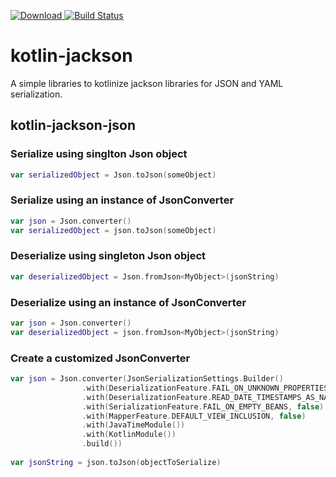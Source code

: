 [ ![Download](https://api.bintray.com/packages/psmelser/kotlin-jackson/kotlin-jackson-json/images/download.svg) ](https://bintray.com/psmelser/kotlin-jackson/kotlin-jackson-json/_latestVersion) [![Build Status](https://travis-ci.com/paulsmelser/kotlin-jackson.svg?branch=master)](https://travis-ci.com/paulsmelser/kotlin-jackson)

# kotlin-jackson
A simple libraries to kotlinize jackson libraries for JSON and YAML serialization. 

## kotlin-jackson-json

### Serialize using singlton Json object
```kotlin
var serializedObject = Json.toJson(someObject)
```

### Serialize using an instance of JsonConverter
```kotlin
var json = Json.converter()
var serializedObject = json.toJson(someObject)
```

### Deserialize using singleton Json object
```kotlin
var deserializedObject = Json.fromJson<MyObject>(jsonString)
```

### Deserialize using an instance of JsonConverter
```kotlin
var json = Json.converter()
var deserializedObject = json.fromJson<MyObject>(jsonString)
```

### Create a customized JsonConverter
```kotlin
var json = Json.converter(JsonSerializationSettings.Builder()
                .with(DeserializationFeature.FAIL_ON_UNKNOWN_PROPERTIES, false)
                .with(DeserializationFeature.READ_DATE_TIMESTAMPS_AS_NANOSECONDS, false)
                .with(SerializationFeature.FAIL_ON_EMPTY_BEANS, false)
                .with(MapperFeature.DEFAULT_VIEW_INCLUSION, false)
                .with(JavaTimeModule())
                .with(KotlinModule())
                .build())
                
var jsonString = json.toJson(objectToSerialize)
```

